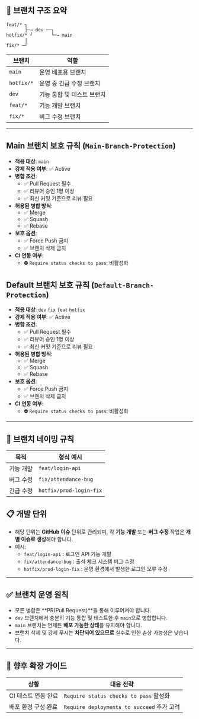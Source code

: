 ## 📌 브랜치 구조 요약

```
feat/* ┐
       ├─→ dev ──┐
hotfix/* ┘       └─→ main
       |
fix/* ─┘ 
```

| 브랜치 | 역할 |
| --- | --- |
| `main` | 운영 배포용 브랜치 |
| `hotfix/*` | 운영 중 긴급 수정 브랜치 |
| `dev` | 기능 통합 및 테스트 브랜치 |
| `feat/*` | 기능 개발 브랜치 |
| `fix/*` | 버그 수정 브랜치 |

---

## Main 브랜치 보호 규칙 (`Main-Branch-Protection`)

- **적용 대상**: `main`
- **강제 적용 여부**: ✅ Active
- **병합 조건**:
  - ✅ Pull Request 필수
  - ✅ 리뷰어 승인 1명 이상
  - ✅ 최신 커밋 기준으로 리뷰 필요
- **허용된 병합 방식**:
  - ✅ Merge
  - ✅ Squash
  - ✅ Rebase
- **보호 옵션**:
  - ✅ Force Push 금지
  - ✅ 브랜치 삭제 금지
- **CI 연동 여부**:
  - ⛔ `Require status checks to pass`: 비활성화

## Default 브랜치 보호 규칙 (`Default-Branch-Protection`)

- **적용 대상**: `dev` `fix` `feat` `hotfix`
- **강제 적용 여부**: ✅ Active
- **병합 조건**:
  - ✅ Pull Request 필수
  - ✅ 리뷰어 승인 1명 이상
  - ✅ 최신 커밋 기준으로 리뷰 필요
- **허용된 병합 방식**:
  - ✅ Merge
  - ✅ Squash
  - ✅ Rebase
- **보호 옵션**:
  - ✅ Force Push 금지
  - ✅ 브랜치 삭제 금지
- **CI 연동 여부**:
  - ⛔ `Require status checks to pass`: 비활성화

---

## 📂 브랜치 네이밍 규칙

| 목적 | 형식 예시 |
| --- | --- |
| 기능 개발 | `feat/login-api` |
| 버그 수정 | `fix/attendance-bug` |
| 긴급 수정 | `hotfix/prod-login-fix` |

## 📋 개발 단위

- 해당 단위는 **GitHub 이슈** 단위로 관리되며, 각 **기능 개발** 또는 **버그 수정** 작업은 **개별 이슈로 생성**해야 합니다.
- 예시:
  - `feat/login-api` : 로그인 API 기능 개발
  - `fix/attendance-bug` : 출석 체크 시스템 버그 수정
  - `hotfix/prod-login-fix` : 운영 환경에서 발생한 로그인 오류 수정

---

## ✅ 브랜치 운영 원칙

- 모든 병합은 **PR(Pull Request)**을 통해 이루어져야 합니다.
- `dev` 브랜치에서 충분히 기능 통합 및 테스트한 후 `main`으로 병합합니다.
- `main` 브랜치는 언제든 **배포 가능한 상태**를 유지해야 합니다.
- 브랜치 삭제 및 강제 푸시는 **차단되어 있으므로** 실수로 인한 손상 가능성은 낮습니다.

---

## 📌 향후 확장 가이드

| 상황 | 대응 전략 |
| --- | --- |
| CI 테스트 연동 완료 | `Require status checks to pass` 활성화 |
| 배포 환경 구성 완료 | `Require deployments to succeed` 추가 고려 |
